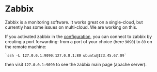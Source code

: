 # Zabbix

Zabbix is a monitoring software. It works great on a single-cloud, but currently has some issues on multi-cloud.
We are working on this.

If you activated zabbix in the [configuration](../features/configuration.md), you can connect to zabbix by creating a
port forwarding: from a port of your choice (here `9090`) to `80` on the remote machine:
```commandline
`ssh -L 127.0.0.1:9090:127.0.0.1:80 ubuntu@123.45.67.89` 
```
then visit `127.0.0.1:9090` to see the zabbix main page (apache server).